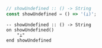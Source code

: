 ```javascript
// showUndefined :: () -> String
const showUndefined = () => '(⊥)';
```


```applescript
-- showUndefined :: () -> String
on showUndefined()
    "⊥"
end showUndefined
```